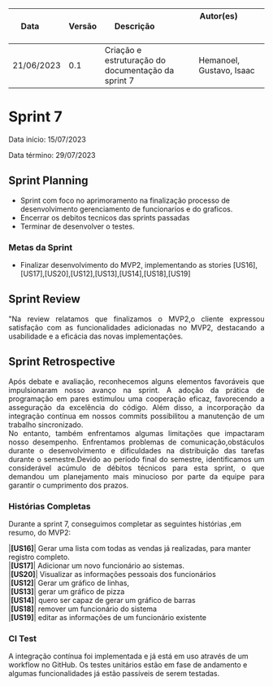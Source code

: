 | Data       | Versão | Descrição            | Autor(es)                                                   |
| ---------- | ------ | -------------------- | ------------------------------------------------------------ |
| 21/06/2023 | 0.1 | Criação e estruturação do documentação da sprint 7 | Hemanoel, Gustavo, Isaac |


# Sprint 7

Data início: 15/07/2023

Data término: 29/07/2023

## Sprint Planning 
* Sprint com foco no aprimoramento na finalização processo de desenvolvimento gerenciamento de funcionarios e do graficos.
* Encerrar os debitos tecnicos das sprints passadas 
* Terminar de desenvolver o testes.


### Metas da Sprint
* Finalizar desenvolvimento do MVP2, implementando as stories [US16],[US17],[US20],[US12],[US13],[US14],[US18],[US19]


## Sprint Review
<div style="text-align: justify"> 
"Na review relatamos que finalizamos o MVP2,o cliente expressou satisfação com as funcionalidades adicionadas no MVP2, destacando a usabilidade e a eficácia das novas implementações.
</div>

## Sprint Retrospective

<div style="text-align: justify"> 
Após debate e avaliação, reconhecemos alguns elementos favoráveis que impulsionaram nosso avanço na sprint. A adoção da prática de programação em pares estimulou uma cooperação eficaz, favorecendo a asseguração da excelência do código. Além disso, a incorporação da integração contínua em nossos commits possibilitou a manutenção de um trabalho sincronizado.
</div>

<div style="text-align: justify"> 
No entanto, também enfrentamos algumas limitações que impactaram nosso desempenho. Enfrentamos problemas de comunicação,obstáculos durante o desenvolvimento e dificuldades na distribuição das tarefas durante o semestre.Devido ao período final do semestre, identificamos um considerável acúmulo de débitos técnicos para esta sprint, o que demandou um planejamento mais minucioso por parte da equipe para garantir o cumprimento dos prazos.

</div>

### Histórias Completas


Durante a sprint 7, conseguimos completar as seguintes histórias ,em resumo, do MVP2:

|<b>[US16]</b>| Gerar uma lista com todas as vendas já realizadas, para manter registro completo.<br>
|<b>[US17]</b>| Adicionar um novo funcionário ao sistemas.<br>
|<b>[US20]</b>| Visualizar as informações pessoais dos funcionários<br>
|<b>[US12]</b>| Gerar um gráfico de linhas, <br>
|<b>[US13]</b>| gerar um gráfico de pizza <br>
|<b>[US14]</b>| quero ser capaz de gerar um gráfico de barras<br>
|<b>[US18]</b>| remover um funcionário do sistema<br>
|<b>[US19]</b>| editar as informações de um funcionário existente<br>

### CI Test

A integração contínua foi implementada e já está em uso através de um workflow no GitHub. Os testes unitários estão em fase de andamento e algumas funcionalidades já estão passíveis de serem testadas. 





